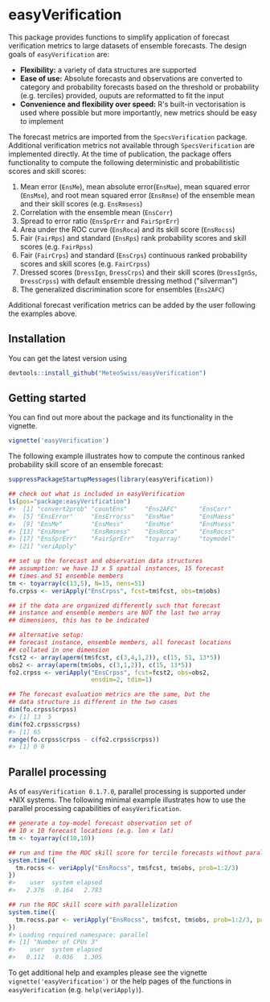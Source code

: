 # easyVerification

This package provides functions to simplify application of forecast verification metrics to large datasets of ensemble forecasts. The design goals of `easyVerification` are:

* __Flexibility:__ a variety of data structures are supported
* __Ease of use:__ Absolute forecasts and observations are converted to category and probability forecasts based on the threshold or probability (e.g. terciles) provided, ouputs are reformatted to fit the input
* __Convenience and flexibility over speed:__ R's built-in vectorisation is used where possible but more importantly, new metrics should be easy to implement

The forecast metrics are imported from the `SpecsVerification` package. Additional verification metrics not available through `SpecsVerification` are implemented directly. At the time of publication, the package offers functionality to compute the following deterministic and probabilitistic scores and skill scores:

1. Mean error (`EnsMe`), mean absolute error(`EnsMae`), mean squared error (`EnsMse`), and root mean squared error (`EnsRmse`) of the ensemble mean and their skill scores (e.g. `EnsRmsess`)
2. Correlation with the ensemble mean (`EnsCorr`)
3. Spread to error ratio (`EnsSprErr` and `FairSprErr`)
4. Area under the ROC curve (`EnsRoca`) and its skill score (`EnsRocss`)
5. Fair (`FairRps`) and standard (`EnsRps`) rank probability scores and skill scores (e.g. `FairRpss`)
6. Fair (`FairCrps`) and standard (`EnsCrps`) continuous ranked probability scores and skill scores (e.g. `FairCrpss`)
7. Dressed scores (`DressIgn`, `DressCrps`) and their skill scores (`DressIgnSs`, `DressCrpss`) with default ensemble dressing method ("silverman")
8. The generalized discrimination score for ensembles (`Ens2AFC`)

Additional forecast verification metrics can be added by the user following the examples above.

## Installation 
You can get the latest version using

```r
devtools::install_github("MeteoSwiss/easyVerification")
```

## Getting started

You can find out more about the package and its functionality in the vignette.


```r
vignette('easyVerification')
```

The following example illustrates how to compute the continous ranked probability skill score of an ensemble forecast:


```r
suppressPackageStartupMessages(library(easyVerification))

## check out what is included in easyVerification
ls(pos="package:easyVerification")
#>  [1] "convert2prob" "countEns"     "Ens2AFC"      "EnsCorr"     
#>  [5] "EnsError"     "EnsErrorss"   "EnsMae"       "EnsMaess"    
#>  [9] "EnsMe"        "EnsMess"      "EnsMse"       "EnsMsess"    
#> [13] "EnsRmse"      "EnsRmsess"    "EnsRoca"      "EnsRocss"    
#> [17] "EnsSprErr"    "FairSprErr"   "toyarray"     "toymodel"    
#> [21] "veriApply"

## set up the forecast and observation data structures
## assumption: we have 13 x 5 spatial instances, 15 forecast 
## times and 51 ensemble members
tm <- toyarray(c(13,5), N=15, nens=51)
fo.crpss <- veriApply("EnsCrpss", fcst=tm$fcst, obs=tm$obs)

## if the data are organized differently such that forecast
## instance and ensemble members are NOT the last two array
## dimensions, this has to be indicated

## alternative setup:
## forecast instance, ensemble members, all forecast locations
## collated in one dimension
fcst2 <- array(aperm(tm$fcst, c(3,4,1,2)), c(15, 51, 13*5))
obs2 <- array(aperm(tm$obs, c(3,1,2)), c(15, 13*5))
fo2.crpss <- veriApply("EnsCrpss", fcst=fcst2, obs=obs2, 
                       ensdim=2, tdim=1)

## The forecast evaluation metrics are the same, but the 
## data structure is different in the two cases
dim(fo.crpss$crpss)
#> [1] 13  5
dim(fo2.crpss$crpss)
#> [1] 65
range(fo.crpss$crpss - c(fo2.crpss$crpss))
#> [1] 0 0
```

## Parallel processing

As of `easyVerification 0.1.7.0`, parallel processing is supported under *NIX systems. The following minimal example illustrates how to use the parallel processing capabilities of `easyVerification`.

```r
## generate a toy-model forecast observation set of 
## 10 x 10 forecast locations (e.g. lon x lat)
tm <- toyarray(c(10,10))

## run and time the ROC skill score for tercile forecasts without parallelization
system.time({
  tm.rocss <- veriApply("EnsRocss", tm$fcst, tm$obs, prob=1:2/3)  
})
#>    user  system elapsed 
#>   2.376   0.164   2.783

## run the ROC skill score with parallelization
system.time({
  tm.rocss.par <- veriApply("EnsRocss", tm$fcst, tm$obs, prob=1:2/3, parallel=TRUE)
})
#> Loading required namespace: parallel
#> [1] "Number of CPUs 3"
#>    user  system elapsed 
#>   0.112   0.036   1.305
```

To get additional help and examples please see the vignette `vignette('easyVerification')` or the help pages of the functions in `easyVerification` (e.g. `help(veriApply)`).
